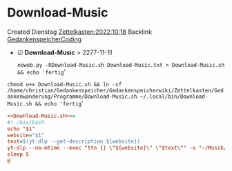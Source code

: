 # Download-Music
Created Dienstag [Zettelkasten:2022:10:18]()
Backlink [GedankenspeicherCoding](../GedankenspeicherCoding.md)

* ☑ **Download-Music**  >  2277-11-11


  ``noweb.py -RDownload-Music.sh Download-Music.txt > Download-Music.sh && echo 'fertig``'

``chmod u+x Download-Music.sh && ln -sf /home/christian/Gedankenspeicher/Gedankenspeicherwiki/Zettelkasten/Gedankenwanderung/Programme/Download-Music.sh ~/.local/bin/Download-Music.sh && echo 'fertig``'

```ini
<<Download-Music.sh>>=
#! /bin/bash
echo "$1"
website="$1"
text=$(yt-dlp --get-description ${website})
yt-dlp --no-mtime --exec "ttn {} \"${website}\" \"$text\"" -o "~/Musik/Favorieten-open/%(title)s.%(ext)s" --embed-thumbnail --format best --no-mtime --audio-quality 0 -i "${website}"
sleep 5
@
```

